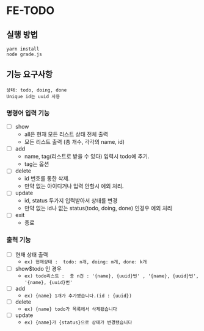 # FE-TODO

## 실행 방법

```
yarn install
node grade.js
```

## 기능 요구사항

    상태: todo, doing, done
    Unique id는 uuid 사용

### 명령어 입력 기능

- [ ] show
  - all은 현재 모든 리스트 상태 전체 출력
  - 모든 리스트 출력 (총 개수, 각각의 name, id)
- [ ] add
  - name, tag(리스트로 받을 수 있다) 입력시 todo에 추기.
  - tag는 옵션
- [ ] delete
  - id 번호를 통한 삭제.
  - 만약 없는 아이디거나 입력 안할시 예외 처리.
- [ ] update
  - id, status 두가지 입력받아서 상태를 변경
  - 만약 없는 id나 없는 status(todo, doing, done) 인경우 예외 처리
- [ ] exit
  - 종료

### 출력 기능

- [ ] 현재 상태 출력
  - `ex) 현재상태 :  todo: n개, doing: m개, done: k개`
- [ ] show$todo 인 경우
  - `ex) todo리스트 :  총 n건 : '{name}, {uuid}번' , '{name}, {uuid}번', '{name}, {uuid}번'`
- [ ] add
  - `ex) {name} 1개가 추가됐습니다.(id : {uuid})`
- [ ] delete
  - `ex) {name} todo가 목록에서 삭제됐습니다`
- [ ] update
  - `ex) {name}가 {status}으로 상태가 변경됐습니다`
